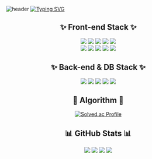 ![header](https://capsule-render.vercel.app/api?type=waving&color=FBD3E9&height=150&animation=fadeIn&section=header)
[![Typing SVG](https://readme-typing-svg.demolab.com?font=Alkatra&weight=600&size=45&duration=3500&pause=3&color=FFB6C1&center=false&vCenter=false&multiline=true&repeat=true&width=900&height=100&lines=Welcome+to+Jo+Jin+Ho's+GitHub!👋)](https://git.io/typing-svg)


<h2 align="center"> ✨ Front-end Stack ✨ </h2>

<div align="center">
    <img src="https://img.shields.io/badge/javascript-F7DF1E?style=style=flat-square&logo=javascript&logoColor=black">
    <img src="https://img.shields.io/badge/Typescript-3178C6?style=style=flat-square&logo=typescript&logoColor=white">
    <img src="https://img.shields.io/badge/React-61DAFB?style=style=flat-square&logo=react&logoColor=black">
    <img src="https://img.shields.io/badge/HTML5-E34F26?style=style=flat-square&logo=html5&logoColor=white">
    <img src="https://img.shields.io/badge/Css3-1572B6?style=style=flat-square&logo=css3&logoColor=white">
    <br/>
    <img src="https://img.shields.io/badge/Zustand-61DAFB?style=style=flat-square&logo=React&logoColor=black"/>
    <img src="https://img.shields.io/badge/ReactQuery-FF4154?style=style=flat-square&logo=ReactQuery&logoColor=white"/>
    <img src="https://img.shields.io/badge/Axios-white?style=style=flat-square&logo=Axios&logoColor=black"/>
    <img src="https://img.shields.io/badge/styled--Components-db7093?style=style=flat-square&logo=styled-Components&logoColor=black"/>
    <img src="https://img.shields.io/badge/TailwindCss-06B6D4?style=style=flat-square&logo=TailwindCss&logoColor=white"/>
</div>

<h2 align="center"> ✨ Back-end & DB Stack ✨ </h2>

<div align="center">
    <img src="https://img.shields.io/badge/Node.js-339933?style=style=flat-square&logo=node.js&logoColor=white">
    <img src="https://img.shields.io/badge/Express-000000?style=style=flat-square&logo=Express&logoColor=white"/>
    <img src="https://img.shields.io/badge/Python-3776AB?style=style=flat-square&logo=python&logoColor=white">
    <img src="https://img.shields.io/badge/mysql-4479A1?style=style=flat-square&logo=mysql&logoColor=white">
    <img src="https://img.shields.io/badge/MongoDB-47A248?style=style=flat-square&logo=mongodb&logoColor=white">
</div>

<h2 align="center">🌟 Algorithm 🌟</h2>

<div align="center">
    
[![Solved.ac Profile](http://mazassumnida.wtf/api/v2/generate_badge?boj=andy950515)](https://solved.ac/andy950515/)



<h2 align="center">📊 GitHub Stats 📊</h2>

![](http://github-profile-summary-cards.vercel.app/api/cards/repos-per-language?username=jinho-waah&theme=react)
![](http://github-profile-summary-cards.vercel.app/api/cards/most-commit-language?username=jinho-waah&theme=react)
![](http://github-profile-summary-cards.vercel.app/api/cards/productive-time?username=jinho-waah&theme=react&utcOffset=8)
![](http://github-profile-summary-cards.vercel.app/api/cards/stats?username=jinho-waah&theme=react)
</div>


